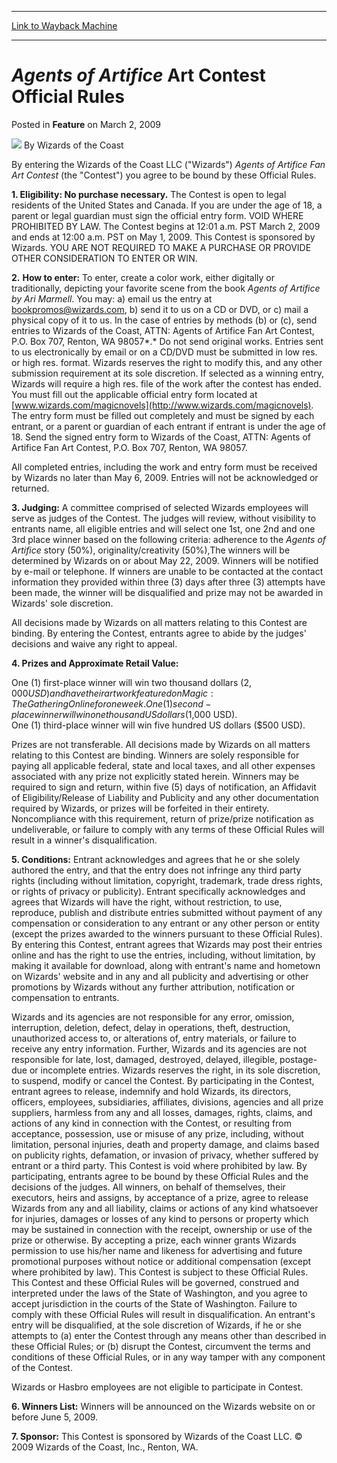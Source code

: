 
---
[Link to Wayback Machine](https://web.archive.org/web/20220123093423/https://magic.wizards.com/en/articles/archive/feature/agents-artifice-art-contest-official-rules-2009-03-02)

[_metadata_:author]:- "Wizards of the Coast"
[_metadata_:description]:- "By entering the Wizards of the Coast LLC (`Wizards`) Agents of Artifice Fan Art Contest (the `Contest`) you agree to be bound by these Official Rules. 1. Eligibility: No purchase necessary. The Contest is open to legal residents of the United States and Canada. If you are under the age of 18, a parent or legal guardian must sign the official entry form. VOID WHERE PROHIBITED"
[_metadata_:generator]:- "Drupal 7 (http://drupal.org)"
[_metadata_:node]:- "658556"
[_metadata_:publish_date]:- "2009-03-02"
[_metadata_:source]:- "div-main-content"
[_metadata_:title]:- "Agents of Artifice Art Contest Official Rules"
[_metadata_:wayback_capture_timestamp]:- "2022-01-23 09:34:23"
[_metadata_:wayback_raw_url]:- "https://web.archive.org/web/20220123093423id_/https://magic.wizards.com/en/articles/archive/feature/agents-artifice-art-contest-official-rules-2009-03-02"
[_metadata_:wayback_url]:- "https://magic.wizards.com/en/articles/archive/feature/agents-artifice-art-contest-official-rules-2009-03-02"
---


*Agents of Artifice* Art Contest Official Rules
===============================================



 Posted in **Feature**
 on March 2, 2009 






![](https://media.magic.wizards.com/styles/auth_small/public/images/person/wizards_author.jpg)
By Wizards of the Coast











By entering the Wizards of the Coast LLC ("Wizards") *Agents of Artifice* *Fan Art Contest* (the "Contest") you agree to be bound by these Official Rules. 

**1. Eligibility: No purchase necessary.** The Contest is open to legal residents of the United States and Canada. If you are under the age of 18, a parent or legal guardian must sign the official entry form. VOID WHERE PROHIBITED BY LAW. The Contest begins at 12:01 a.m. PST March 2, 2009 and ends at 12:00 a.m. PST on May 1, 2009. This Contest is sponsored by Wizards. YOU ARE NOT REQUIRED TO MAKE A PURCHASE OR PROVIDE OTHER CONSIDERATION TO ENTER OR WIN. 

**2.**
**How to enter:** To enter, create a color work, either digitally or traditionally, depicting your favorite scene from the book *Agents of Artifice by Ari Marmell*. You may: a) email us the entry at [bookpromos@wizards.com](mailto:bookpromos@wizards.com), b) send it to us on a CD or DVD, or c) mail a physical copy of it to us. In the case of entries by methods (b) or (c), send entries to Wizards of the Coast, ATTN: Agents of Artifice Fan Art Contest, P.O. Box 707, Renton, WA 98057*.* Do not send original works. Entries sent to us electronically by email or on a CD/DVD must be submitted in low res. or high res. format. Wizards reserves the right to modify this, and any other submission requirement at its sole discretion. If selected as a winning entry, Wizards will require a high res. file of the work after the contest has ended. You must fill out the applicable official entry form located at [www.wizards.com/magicnovels](http://www.wizards.com/magicnovels)*.* The entry form must be filled out completely and must be signed by each entrant, or a parent or guardian of each entrant if entrant is under the age of 18. Send the signed entry form to Wizards of the Coast, ATTN: Agents of Artifice Fan Art Contest, P.O. Box 707, Renton, WA 98057. 

All completed entries, including the work and entry form must be received by Wizards no later than May 6, 2009. Entries will not be acknowledged or returned. 

**3. Judging:** A committee comprised of selected Wizards employees will serve as judges of the Contest. The judges will review, without visibility to entrants name, all eligible entries and will select one 1st, one 2nd and one 3rd place winner based on the following criteria: adherence to the *Agents of Artifice* story (50%), originality/creativity (50%),The winners will be determined by Wizards on or about May 22, 2009. Winners will be notified by e-mail or telephone. If winners are unable to be contacted at the contact information they provided within three (3) days after three (3) attempts have been made, the winner will be disqualified and prize may not be awarded in Wizards' sole discretion. 

All decisions made by Wizards on all matters relating to this Contest are binding. By entering the Contest, entrants agree to abide by the judges' decisions and waive any right to appeal.

**4. Prizes and Approximate Retail Value:**


One (1) first-place winner will win two thousand dollars ($2,000 USD) and have their artwork featured on Magic: The Gathering Online for one week.  
 One (1) second-place winner will win one thousand US dollars ($1,000 USD).  
 One (1) third-place winner will win five hundred US dollars ($500 USD).

Prizes are not transferable. All decisions made by Wizards on all matters relating to this Contest are binding. Winners are solely responsible for paying all applicable federal, state and local taxes, and all other expenses associated with any prize not explicitly stated herein. Winners may be required to sign and return, within five (5) days of notification, an Affidavit of Eligibility/Release of Liability and Publicity and any other documentation required by Wizards, or prizes will be forfeited in their entirety. Noncompliance with this requirement, return of prize/prize notification as undeliverable, or failure to comply with any terms of these Official Rules will result in a winner's disqualification.

**5. Conditions:** Entrant acknowledges and agrees that he or she solely authored the entry, and that the entry does not infringe any third party rights (including without limitation, copyright, trademark, trade dress rights, or rights of privacy or publicity). Entrant specifically acknowledges and agrees that Wizards will have the right, without restriction, to use, reproduce, publish and distribute entries submitted without payment of any compensation or consideration to any entrant or any other person or entity (except the prizes awarded to the winners pursuant to these Official Rules). By entering this Contest, entrant agrees that Wizards may post their entries online and has the right to use the entries, including, without limitation, by making it available for download, along with entrant's name and hometown on Wizards' website and in any and all publicity and advertising or other promotions by Wizards without any further attribution, notification or compensation to entrants. 

Wizards and its agencies are not responsible for any error, omission, interruption, deletion, defect, delay in operations, theft, destruction, unauthorized access to, or alterations of, entry materials, or failure to receive any entry information. Further, Wizards and its agencies are not responsible for late, lost, damaged, destroyed, delayed, illegible, postage-due or incomplete entries. Wizards reserves the right, in its sole discretion, to suspend, modify or cancel the Contest. By participating in the Contest, entrant agrees to release, indemnify and hold Wizards, its directors, officers, employees, subsidiaries, affiliates, divisions, agencies and all prize suppliers, harmless from any and all losses, damages, rights, claims, and actions of any kind in connection with the Contest, or resulting from acceptance, possession, use or misuse of any prize, including, without limitation, personal injuries, death and property damage, and claims based on publicity rights, defamation, or invasion of privacy, whether suffered by entrant or a third party. This Contest is void where prohibited by law. By participating, entrants agree to be bound by these Official Rules and the decisions of the judges. All winners, on behalf of themselves, their executors, heirs and assigns, by acceptance of a prize, agree to release Wizards from any and all liability, claims or actions of any kind whatsoever for injuries, damages or losses of any kind to persons or property which may be sustained in connection with the receipt, ownership or use of the prize or otherwise. By accepting a prize, each winner grants Wizards permission to use his/her name and likeness for advertising and future promotional purposes without notice or additional compensation (except where prohibited by law). This Contest is subject to these Official Rules. This Contest and these Official Rules will be governed, construed and interpreted under the laws of the State of Washington, and you agree to accept jurisdiction in the courts of the State of Washington. Failure to comply with these Official Rules will result in disqualification. An entrant's entry will be disqualified, at the sole discretion of Wizards, if he or she attempts to (a) enter the Contest through any means other than described in these Official Rules; or (b) disrupt the Contest, circumvent the terms and conditions of these Official Rules, or in any way tamper with any component of the Contest.

Wizards or Hasbro employees are not eligible to participate in Contest.

**6. Winners List:** Winners will be announced on the Wizards website on or before June 5, 2009. 

**7. Sponsor:** This Contest is sponsored by Wizards of the Coast LLC. © 2009 Wizards of the Coast, Inc., Renton, WA.







